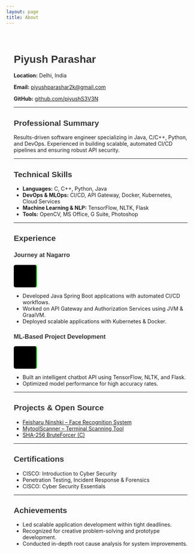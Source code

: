 ```yaml
---
layout: page
title: About
---
```


<style>
@keyframes typing {
  from { width: 0; }
  to { width: 100%; }
}

@keyframes blink {
  50% { border-color: transparent; }
}

.terminal-animation {
  font-family: 'Courier New', monospace;
  color: #0f0;
  background-color: black;
  padding: 10px;
  display: inline-block;
  white-space: nowrap;
  overflow: hidden;
  border-right: 2px solid #0f0;
  animation: typing 3s steps(30, end), blink 0.8s infinite;
}

.animated-text {
  font-family: 'Courier New', monospace;
  color: #0f0;
  background-color: black;
  padding: 10px;
  display: inline-block;
  white-space: nowrap;
  overflow: hidden;
  border-right: 2px solid #0f0;
  font-size: 1.2em;
  border-radius: 5px;
  margin-top: 10px;
  width: 40px;
  height: 40px;
  display: flex;
  align-items: center;
  justify-content: center;
}

h1, h2, h3 {
  color: #333;
  font-family: 'Arial', sans-serif;
}

.container {
  max-width: 800px;
  margin: auto;
  padding: 20px;
}
</style>

<div class="container">
  <h1><i class="fas fa-user-circle"></i> Piyush Parashar</h1>
  
  <p><strong><i class="fas fa-map-marker-alt"></i> Location:</strong> Delhi, India</p>
  <p><strong><i class="fas fa-envelope"></i> Email:</strong> <a href="mailto:piyushparashar2k@gmail.com">piyushparashar2k@gmail.com</a></p>
  <p><strong><i class="fab fa-github"></i> GitHub:</strong> <a href="https://github.com/piyushS3V3N" target="_blank">github.com/piyushS3V3N</a></p>

  <hr>
  
  <h2><i class="fas fa-briefcase"></i> Professional Summary</h2>
  <p>Results-driven software engineer specializing in Java, C/C++, Python, and DevOps. Experienced in building scalable, automated CI/CD pipelines and ensuring robust API security.</p>

  <hr>
  
  <h2><i class="fas fa-microchip"></i> Technical Skills</h2>
  <ul>
    <li><i class="fas fa-code"></i> <strong>Languages:</strong> C, C++, Python, Java</li>
    <li><i class="fas fa-server"></i> <strong>DevOps & MLOps:</strong> CI/CD, API Gateway, Docker, Kubernetes, Cloud Services</li>
    <li><i class="fas fa-robot"></i> <strong>Machine Learning & NLP:</strong> TensorFlow, NLTK, Flask</li>
    <li><i class="fas fa-tools"></i> <strong>Tools:</strong> OpenCV, MS Office, G Suite, Photoshop</li>
  </ul>

  <hr>

  <h2><i class="fas fa-laptop-code"></i> Experience</h2>

  <h3><i class="fas fa-hdd"></i> Journey at Nagarro</h3>
  <div id="api-auth" class="animated-text"></div>
  <ul>
    <li>Developed Java Spring Boot applications with automated CI/CD workflows.</li>
    <li>Worked on API Gateway and Authorization Services using JVM & GraalVM.</li>
    <li>Deployed scalable applications with Kubernetes & Docker.</li>
  </ul>

  <h3><i class="fas fa-brain"></i> ML-Based Project Development</h3>
  <div id="ml-model" class="animated-text"></div>
  <ul>
    <li>Built an intelligent chatbot API using TensorFlow, NLTK, and Flask.</li>
    <li>Optimized model performance for high accuracy rates.</li>
  </ul>

  <hr>

  <h2><i class="fas fa-project-diagram"></i> Projects & Open Source</h2>
  <ul>
    <li><a href="https://github.com/piyushS3V3N/FeisharuNinshki" target="_blank">Feisharu Ninshki – Face Recognition System</a></li>
    <li><a href="https://github.com/piyushS3V3N/Mytoolscanner" target="_blank">MytoolScanner – Terminal Scanning Tool</a></li>
    <li><a href="https://github.com/piyushS3V3N/Hashing" target="_blank">SHA-256 BruteForcer (C)</a></li>
  </ul>

  <hr>
  
  <h2><i class="fas fa-certificate"></i> Certifications</h2>
  <ul>
    <li>CISCO: Introduction to Cyber Security</li>
    <li>Penetration Testing, Incident Response & Forensics</li>
    <li>CISCO: Cyber Security Essentials</li>
  </ul>

  <hr>
  
  <h2><i class="fas fa-trophy"></i> Achievements</h2>
  <ul>
    <li>Led scalable application development within tight deadlines.</li>
    <li>Recognized for creative problem-solving and prototype development.</li>
    <li>Conducted in-depth root cause analysis for system improvements.</li>
  </ul>
</div>

<script>
function animateText(elementId, texts, interval) {
  let index = 0;
  const element = document.getElementById(elementId);
  function updateText() {
    element.textContent = texts[index];
    index = (index + 1) % texts.length;
    setTimeout(updateText, interval);
  }
  updateText();
}

animateText("api-auth", ["🔗 Sending Request...", "🔐 Authenticating...", "✅ Access Granted!", "🔄 Fetching Data..."], 1000);
animateText("ml-model", ["📂 Loading Dataset...", "📊 Training Model...", "🤖 Optimizing Weights...", "🎯 Model Ready!"], 1000);
</script>
